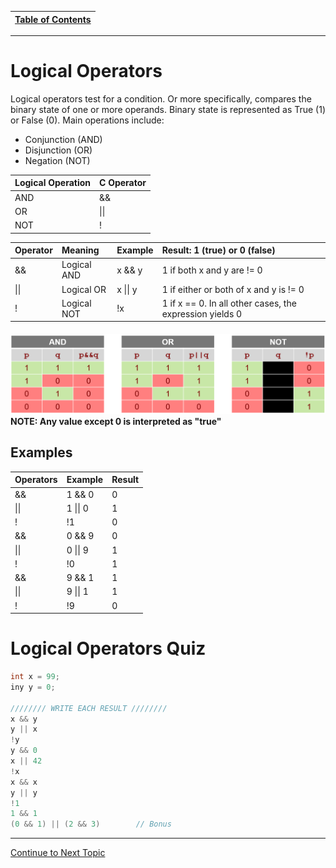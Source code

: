 |[Table of Contents](/00-Table-of-Contents.md)|
|---|

---

# Logical Operators

Logical operators test for a condition. Or more specifically, compares the binary state of one or more operands. Binary state is represented as True \(1\) or False \(0\). Main operations include:

* Conjunction \(AND\)
* Disjunction \(OR\)
* Negation \(NOT\)

| **Logical Operation** | **C Operator** |
| :--- | :--- |
| AND | && |
| OR | \|\| |
| NOT | ! |

| **Operator** | **Meaning** | **Example** | **Result: 1 \(true\) or 0 \(false\)** |
| :--- | :--- | :--- | :--- |
| && | Logical AND | x && y | 1 if both x and y are != 0 |
| \|\| | Logical OR | x \|\| y | 1 if either or both of x and y is != 0 |
| ! | Logical NOT | !x | 1 if x == 0. In all other cases, the expression yields 0 |

#### ![](/assets/Capture.PNG)NOTE: Any value except 0 is interpreted as "true"

## Examples

| **Operators** | **Example** | **Result** |
| :--- | :--- | :--- |
| && | 1 && 0 | 0 |
| \|\| | 1 \|\| 0 | 1 |
| ! | !1 | 0 |
| && | 0 && 9 | 0 |
| \|\| | 0 \|\| 9 | 1 |
| ! | !0 | 1 |
| && | 9 && 1 | 1 |
| \|\| | 9 \|\| 1 | 1 |
| ! | !9 | 0 |

# Logical Operators Quiz

```c
int x = 99;
iny y = 0;

//////// WRITE EACH RESULT ////////
x && y
y || x
!y
y && 0
x || 42
!x
x && x
y || y
!1
1 && 1
(0 && 1) || (2 && 3)        // Bonus
```

---

<a href="https://github.com/CyberTrainingUSAF/05-C-Programming/blob/master/05_Operators_expressions/05_assignment-operators.md" rel="Continue to Next Topic"> Continue to Next Topic </a>

